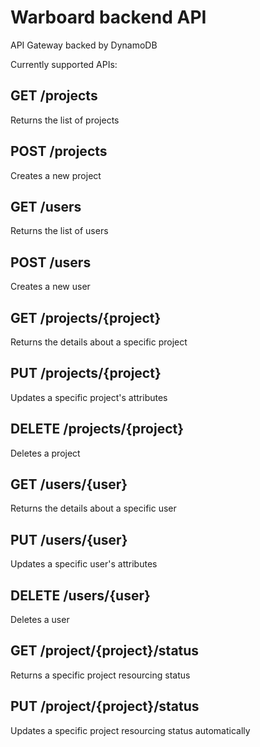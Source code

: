 # Warboard backend API

API Gateway backed by DynamoDB

Currently supported APIs:
## GET /projects
Returns the list of projects
## POST /projects
Creates a new project
## GET /users
Returns the list of users
## POST /users
Creates a new user
## GET /projects/{project}
Returns the details about a specific project
## PUT /projects/{project}
Updates a specific project's attributes
## DELETE /projects/{project}
Deletes a project
## GET /users/{user}
Returns the details about a specific user
## PUT /users/{user}
Updates a specific user's attributes
## DELETE /users/{user}
Deletes a user
## GET /project/{project}/status
Returns a specific project resourcing status
## PUT /project/{project}/status
Updates a specific project resourcing status automatically
